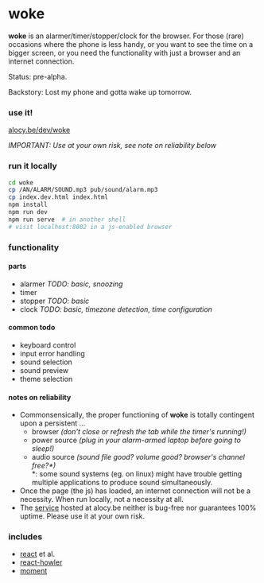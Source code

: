 # woke

[page]: https://alocy.be/dev/woke/

**woke** is an alarmer/timer/stopper/clock for the browser. For those (rare) occasions where the phone is less handy, or you want to see the time on a bigger screen, or you need the functionality with just a browser and an internet connection.

Status: pre-alpha.

Backstory: Lost my phone and gotta wake up tomorrow.

### use it!

[alocy.be/dev/woke][page]

*IMPORTANT: Use at your own risk, see note on reliability below*

### run it locally

```sh
cd woke
cp /AN/ALARM/SOUND.mp3 pub/sound/alarm.mp3
cp index.dev.html index.html
npm install
npm run dev
npm run serve  # in another shell
# visit localhost:8002 in a js-enabled browser
```

### functionality

#### parts

- alarmer *TODO: basic, snoozing*
- timer
- stopper *TODO: basic*
- clock *TODO: basic, timezone detection, time configuration*

#### common todo

- keyboard control
- input error handling
- sound selection
- sound preview
- theme selection

#### notes on reliability

- Commonsensically, the proper functioning of **woke** is totally contingent upon a persistent ...
  - browser *(don't close or refresh the tab while the timer's running!)*
  - power source *(plug in your alarm-armed laptop before going to sleep!)*
  - audio source *(sound file good? volume good? browser's channel free?\*)*  
    \*: some sound systems (eg. on linux) might have trouble getting multiple applications to produce sound simultaneously.
- Once the page (the js) has loaded, an internet connection will not be a necessity. When run locally, not a necessity at all.
- The [service][page] hosted at alocy.be neither is bug-free nor guarantees 100% uptime. Please use it at your own risk.

### includes

- [react](https://reactjs.org/) et al.
- [react-howler](https://github.com/thangngoc89/react-howler)
- [moment](http://momentjs.com/)
